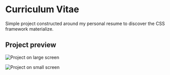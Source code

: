 # Curriculum Vitae
Simple project constructed around my personal resume to discover the CSS framework materialize.
## Project preview
![Project on large screen](https://image.noelshack.com/fichiers/2017/18/1493849684-cv-large-screen.png "Curriculum Vitae project on large screen")

![Project on small screen](https://image.noelshack.com/fichiers/2017/18/1493849684-cv-small-screen.png "Curriculum Vitae project on small screen")
